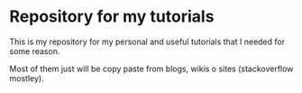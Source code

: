 # Repository for my tutorials
This is my repository for my personal and useful tutorials that I needed for some reason.

Most of them just will be copy paste from blogs, wikis o sites (stackoverflow mostley).